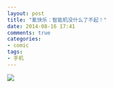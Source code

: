 ```yaml
---
layout: post
title: "氰快乐：智能机没什么了不起！"
date: 2014-08-16 17:41
comments: true
categories: 
- comic
tags:
- 手机
---
```



![](http://chengjun.qiniudn.com/stopbeingaphoney.png)
